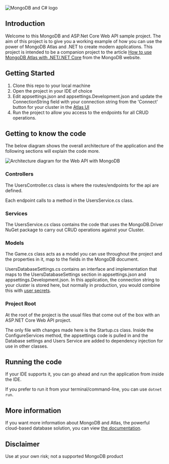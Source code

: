 ![MongoDB and C# logo](./images/banner.png)

## Introduction
Welcome to this MongoDB and ASP.Net Core Web API sample project. 
The aim of this project is to give you a working example of how you can use the power of MongoDB Atlas and .NET to create modern applications.
This project is intended to be a companion project to the article [How to use MongoDB Atlas with .NET/.NET Core](https://www.mongodb.com/languages/how-to-use-mongodb-with-dotnet) from the MongoDB website.

## Getting Started

1. Clone this repo to your local machine
2. Open the project in your IDE of choice
3. Edit appsettings.json and appsettings.Development.json and  update the ConnectionString field with your connection string from the 'Connect' button for your cluster in the [Atlas UI](https://cloud.mongodb.com) 
4. Run the project to allow you access to the endpoints for all CRUD operations.

## Getting to know the code

The below diagram shows the overall architecture of the application and the following sections will explain the code more.

![Architecture diagram for the Web API with MongoDB](./images/architecture.jpeg)

### Controllers

The UsersController.cs class is where the routes/endpoints for the api are defined. 

Each endpoint calls to a method in the UsersService.cs class.

### Services

The UsersService.cs class contains the code that uses the MongoDB.Driver NuGet package to carry out CRUD operations against your Cluster.

### Models

The Game.cs class acts as a model you can use throughout the project and the properties in it, map to the fields in the MongoDB document.

UsersDatabaseSettings.cs contains an interface and implementation that maps to the UsersDatabaseSettings section in appsettings.json and appsettings.Development.json. In this application, the connection string to your cluster is stored here, but normally in production, you would combine this with [user secrets](https://docs.microsoft.com/en-us/aspnet/core/security/app-secrets?view=aspnetcore-5.0&tabs=windows).

### Project Root

At the root of the project is the usual files that come out of the box with an ASP.NET Core Web API project. 

The only file with changes made here is the Startup.cs class. Inside the ConfigureServices method, the appsettings code is pulled in and the Database settings and Users Service are added to dependency injection for use in other classes.

## Running the code

If your IDE supports it, you can go ahead and run the application from inside the IDE.

If you prefer to run it from your terminal/command-line, you can use ``` dotnet run ```.

## More information

If you want more information about MongoDB and Atlas, the powerful cloud-based database solution, you can view [the documentation](https://docs.atlas.mongodb.com/).

## Disclaimer 

Use at your own risk; not a supported MongoDB product 
